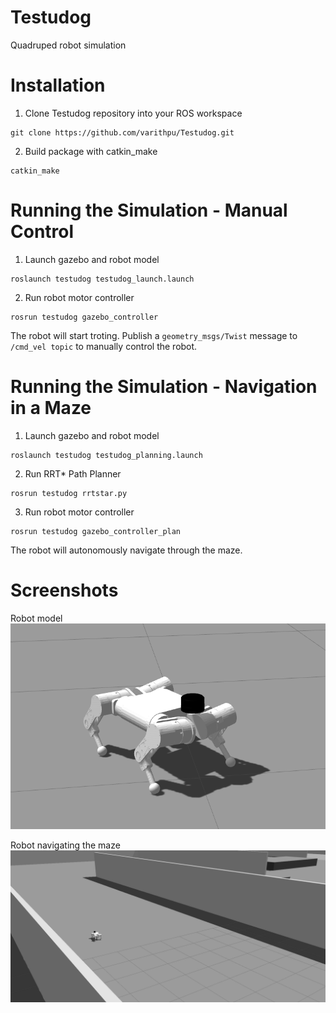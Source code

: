 # Testudog
Quadruped robot simulation 

# Installation
1. Clone Testudog repository into your ROS workspace
```
git clone https://github.com/varithpu/Testudog.git
```
2. Build package with catkin_make
```
catkin_make
```
# Running the Simulation - Manual Control
1. Launch gazebo and robot model
```
roslaunch testudog testudog_launch.launch
```
2. Run robot motor controller 
```
rosrun testudog gazebo_controller
```
The robot will start troting. Publish a `geometry_msgs/Twist` message to `/cmd_vel topic` to manually control the robot.
# Running the Simulation - Navigation in a Maze
1. Launch gazebo and robot model
```
roslaunch testudog testudog_planning.launch
```
2. Run RRT* Path Planner
```
rosrun testudog rrtstar.py 
```
3. Run robot motor controller 
```
rosrun testudog gazebo_controller_plan
```
The robot will autonomously navigate through the maze.
# Screenshots
Robot model <br /> 
![alt text](https://github.com/varithpu/Testudog/blob/master/pics/pic3.png)

Robot navigating the maze
![alt text](https://github.com/varithpu/Testudog/blob/master/pics/pic4.png)

